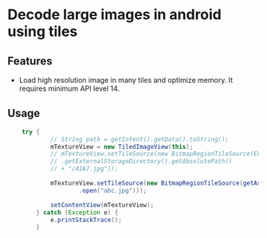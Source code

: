 # Decode large images in android using tiles

## Features
 * Load high resolution image in many tiles and optimize memory. It requires minimum API level 14.

## Usage

``` java
	try {
			// String path = getIntent().getData().toString();
			mTextureView = new TiledImageView(this);
			// mTextureView.setTileSource(new BitmapRegionTileSource(Environment
			// .getExternalStorageDirectory().getAbsolutePath()
			// + "/4167.jpg"));

			mTextureView.setTileSource(new BitmapRegionTileSource(getAssets()
					.open("abc.jpg")));

			setContentView(mTextureView);
		} catch (Exception e) {
			e.printStackTrace();
		}
```
